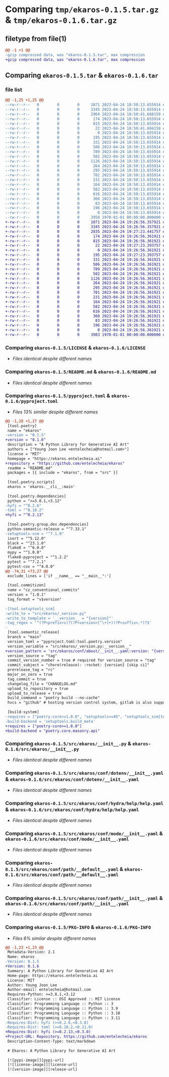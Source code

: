 # Comparing `tmp/ekaros-0.1.5.tar.gz` & `tmp/ekaros-0.1.6.tar.gz`

## filetype from file(1)

```diff
@@ -1 +1 @@
-gzip compressed data, was "ekaros-0.1.5.tar", max compression
+gzip compressed data, was "ekaros-0.1.6.tar", max compression
```

## Comparing `ekaros-0.1.5.tar` & `ekaros-0.1.6.tar`

### file list

```diff
@@ -1,25 +1,25 @@
--rw-r--r--   0        0        0     1071 2023-04-24 18:50:13.655914 ekaros-0.1.5/LICENSE
--rw-r--r--   0        0        0     3345 2023-04-24 18:50:13.655914 ekaros-0.1.5/README.md
--rw-r--r--   0        0        0     2964 2023-04-24 18:50:41.660159 ekaros-0.1.5/pyproject.toml
--rw-r--r--   0        0        0      174 2023-04-24 18:50:13.655914 ekaros-0.1.5/src/ekaros/__cli__.py
--rw-r--r--   0        0        0      815 2023-04-24 18:50:13.655914 ekaros-0.1.5/src/ekaros/__init__.py
--rw-r--r--   0        0        0       22 2023-04-24 18:50:41.604159 ekaros-0.1.5/src/ekaros/_version.py
--rw-r--r--   0        0        0        0 2023-04-24 18:50:13.655914 ekaros-0.1.5/src/ekaros/conf/__init__.py
--rw-r--r--   0        0        0      195 2023-04-24 18:50:13.655914 ekaros-0.1.5/src/ekaros/conf/about/__init__.yaml
--rw-r--r--   0        0        0      331 2023-04-24 18:50:13.655914 ekaros-0.1.5/src/ekaros/conf/batch/__init__.yaml
--rw-r--r--   0        0        0      506 2023-04-24 18:50:13.655914 ekaros-0.1.5/src/ekaros/conf/config.yaml
--rw-r--r--   0        0        0      789 2023-04-24 18:50:13.655914 ekaros-0.1.5/src/ekaros/conf/dotenv/__init__.yaml
--rw-r--r--   0        0        0      502 2023-04-24 18:50:13.655914 ekaros-0.1.5/src/ekaros/conf/hconf.yaml
--rw-r--r--   0        0        0     1126 2023-04-24 18:50:13.655914 ekaros-0.1.5/src/ekaros/conf/hydra/help/help.yaml
--rw-r--r--   0        0        0      264 2023-04-24 18:50:13.655914 ekaros-0.1.5/src/ekaros/conf/hydra/job_logging/custom.yaml
--rw-r--r--   0        0        0      295 2023-04-24 18:50:13.655914 ekaros-0.1.5/src/ekaros/conf/joblib/__init__.yaml
--rw-r--r--   0        0        0      701 2023-04-24 18:50:13.655914 ekaros-0.1.5/src/ekaros/conf/mode/__init__.yaml
--rw-r--r--   0        0        0      231 2023-04-24 18:50:13.655914 ekaros-0.1.5/src/ekaros/conf/mode/debug.yaml
--rw-r--r--   0        0        0      164 2023-04-24 18:50:13.655914 ekaros-0.1.5/src/ekaros/conf/path/__batch__.yaml
--rw-r--r--   0        0        0      582 2023-04-24 18:50:13.655914 ekaros-0.1.5/src/ekaros/conf/path/__default__.yaml
--rw-r--r--   0        0        0      616 2023-04-24 18:50:13.655914 ekaros-0.1.5/src/ekaros/conf/path/__init__.yaml
--rw-r--r--   0        0        0      360 2023-04-24 18:50:13.655914 ekaros-0.1.5/src/ekaros/conf/project/__init__.yaml
--rw-r--r--   0        0        0       83 2023-04-24 18:50:13.655914 ekaros-0.1.5/src/ekaros/conf/task/__init__.yaml
--rw-r--r--   0        0        0      196 2023-04-24 18:50:13.655914 ekaros-0.1.5/src/ekaros/project.toml
--rw-r--r--   0        0        0        0 2023-04-24 18:50:13.655914 ekaros-0.1.5/src/ekaros/py.typed
--rw-r--r--   0        0        0     3958 1970-01-01 00:00:00.000000 ekaros-0.1.5/PKG-INFO
+-rw-r--r--   0        0        0     1071 2023-04-24 19:26:56.357921 ekaros-0.1.6/LICENSE
+-rw-r--r--   0        0        0     3345 2023-04-24 19:26:56.357921 ekaros-0.1.6/README.md
+-rw-r--r--   0        0        0     2835 2023-04-24 19:27:23.441757 ekaros-0.1.6/pyproject.toml
+-rw-r--r--   0        0        0      174 2023-04-24 19:26:56.361921 ekaros-0.1.6/src/ekaros/__cli__.py
+-rw-r--r--   0        0        0      815 2023-04-24 19:26:56.361921 ekaros-0.1.6/src/ekaros/__init__.py
+-rw-r--r--   0        0        0       22 2023-04-24 19:27:23.393757 ekaros-0.1.6/src/ekaros/_version.py
+-rw-r--r--   0        0        0        0 2023-04-24 19:26:56.361921 ekaros-0.1.6/src/ekaros/conf/__init__.py
+-rw-r--r--   0        0        0      195 2023-04-24 19:27:23.393757 ekaros-0.1.6/src/ekaros/conf/about/__init__.yaml
+-rw-r--r--   0        0        0      331 2023-04-24 19:26:56.361921 ekaros-0.1.6/src/ekaros/conf/batch/__init__.yaml
+-rw-r--r--   0        0        0      506 2023-04-24 19:26:56.361921 ekaros-0.1.6/src/ekaros/conf/config.yaml
+-rw-r--r--   0        0        0      789 2023-04-24 19:26:56.361921 ekaros-0.1.6/src/ekaros/conf/dotenv/__init__.yaml
+-rw-r--r--   0        0        0      502 2023-04-24 19:26:56.361921 ekaros-0.1.6/src/ekaros/conf/hconf.yaml
+-rw-r--r--   0        0        0     1126 2023-04-24 19:26:56.361921 ekaros-0.1.6/src/ekaros/conf/hydra/help/help.yaml
+-rw-r--r--   0        0        0      264 2023-04-24 19:26:56.361921 ekaros-0.1.6/src/ekaros/conf/hydra/job_logging/custom.yaml
+-rw-r--r--   0        0        0      295 2023-04-24 19:26:56.361921 ekaros-0.1.6/src/ekaros/conf/joblib/__init__.yaml
+-rw-r--r--   0        0        0      701 2023-04-24 19:26:56.361921 ekaros-0.1.6/src/ekaros/conf/mode/__init__.yaml
+-rw-r--r--   0        0        0      231 2023-04-24 19:26:56.361921 ekaros-0.1.6/src/ekaros/conf/mode/debug.yaml
+-rw-r--r--   0        0        0      164 2023-04-24 19:26:56.361921 ekaros-0.1.6/src/ekaros/conf/path/__batch__.yaml
+-rw-r--r--   0        0        0      582 2023-04-24 19:26:56.361921 ekaros-0.1.6/src/ekaros/conf/path/__default__.yaml
+-rw-r--r--   0        0        0      616 2023-04-24 19:26:56.361921 ekaros-0.1.6/src/ekaros/conf/path/__init__.yaml
+-rw-r--r--   0        0        0      360 2023-04-24 19:26:56.361921 ekaros-0.1.6/src/ekaros/conf/project/__init__.yaml
+-rw-r--r--   0        0        0       83 2023-04-24 19:26:56.361921 ekaros-0.1.6/src/ekaros/conf/task/__init__.yaml
+-rw-r--r--   0        0        0      196 2023-04-24 19:26:56.361921 ekaros-0.1.6/src/ekaros/project.toml
+-rw-r--r--   0        0        0        0 2023-04-24 19:26:56.361921 ekaros-0.1.6/src/ekaros/py.typed
+-rw-r--r--   0        0        0     3983 1970-01-01 00:00:00.000000 ekaros-0.1.6/PKG-INFO
```

### Comparing `ekaros-0.1.5/LICENSE` & `ekaros-0.1.6/LICENSE`

 * *Files identical despite different names*

### Comparing `ekaros-0.1.5/README.md` & `ekaros-0.1.6/README.md`

 * *Files identical despite different names*

### Comparing `ekaros-0.1.5/pyproject.toml` & `ekaros-0.1.6/pyproject.toml`

 * *Files 13% similar despite different names*

```diff
@@ -1,28 +1,27 @@
 [tool.poetry]
 name = "ekaros"
-version = "0.1.5"
+version = "0.1.6"
 description = "A Python Library for Generative AI Art"
 authors = ["Young Joon Lee <entelecheia@hotmail.com>"]
 license = "MIT"
 homepage = "https://ekaros.entelecheia.ai"
+repository = "https://github.com/entelecheia/ekaros"
 readme = "README.md"
 packages = [{ include = "ekaros", from = "src" }]
 
 [tool.poetry.scripts]
 ekaros = 'ekaros.__cli__:main'
 
 [tool.poetry.dependencies]
 python = ">=3.8.1,<3.12"
-hyfi = "^0.2.6"
-toml = "^0.10.2"
+hyfi = "^0.2.13"
 
 [tool.poetry.group.dev.dependencies]
 python-semantic-release = "^7.33.1"
-setuptools-scm = "^7.1.0"
 isort = "^5.12.0"
 black = "^23.1.0"
 flake8 = "^6.0.0"
 mypy = "^1.0.0"
 flake8-pyproject = "^1.2.2"
 pytest = "^7.2.1"
 pytest-cov = "^4.0.0"
@@ -74,31 +73,27 @@
 exclude_lines = ['if __name__ == "__main__":']
 
 [tool.commitizen]
 name = "cz_conventional_commits"
 version = "1.0.1"
 tag_format = "v$version"
 
-[tool.setuptools_scm]
-write_to = "src/ekaros/_version.py"
-write_to_template = '__version__ = "{version}"'
-tag_regex = '^(?P<prefix>v)?(?P<version>[^\+]+)(?P<suffix>.*)?$'
-
 [tool.semantic_release]
 branch = "main"
 version_toml = "pyproject.toml:tool.poetry.version"
 version_variable = "src/ekaros/_version.py:__version__"
+version_pattern = 'src/ekaros/conf/about/__init__.yaml:version: "{version}"'
 version_source = "tag"
 commit_version_number = true # required for version_source = "tag"
 commit_subject = "chore(release): :rocket: {version} [skip ci]"
 prerelease_tag = "rc"
 major_on_zero = true
 tag_commit = true
 changelog_file = "CHANGELOG.md"
 upload_to_repository = true
 upload_to_release = true
 build_command = "poetry build --no-cache"
 hvcs = "github" # hosting version control system, gitlab is also supported
 
 [build-system]
-requires = ["poetry-core>=1.0.0", "setuptools>=45", "setuptools_scm[toml]>=6.2"]
-build-backend = 'setuptools.build_meta'
+requires = ["poetry-core>=1.0.0"]
+build-backend = "poetry.core.masonry.api"
```

### Comparing `ekaros-0.1.5/src/ekaros/__init__.py` & `ekaros-0.1.6/src/ekaros/__init__.py`

 * *Files identical despite different names*

### Comparing `ekaros-0.1.5/src/ekaros/conf/dotenv/__init__.yaml` & `ekaros-0.1.6/src/ekaros/conf/dotenv/__init__.yaml`

 * *Files identical despite different names*

### Comparing `ekaros-0.1.5/src/ekaros/conf/hydra/help/help.yaml` & `ekaros-0.1.6/src/ekaros/conf/hydra/help/help.yaml`

 * *Files identical despite different names*

### Comparing `ekaros-0.1.5/src/ekaros/conf/mode/__init__.yaml` & `ekaros-0.1.6/src/ekaros/conf/mode/__init__.yaml`

 * *Files identical despite different names*

### Comparing `ekaros-0.1.5/src/ekaros/conf/path/__default__.yaml` & `ekaros-0.1.6/src/ekaros/conf/path/__default__.yaml`

 * *Files identical despite different names*

### Comparing `ekaros-0.1.5/src/ekaros/conf/path/__init__.yaml` & `ekaros-0.1.6/src/ekaros/conf/path/__init__.yaml`

 * *Files identical despite different names*

### Comparing `ekaros-0.1.5/PKG-INFO` & `ekaros-0.1.6/PKG-INFO`

 * *Files 6% similar despite different names*

```diff
@@ -1,23 +1,23 @@
 Metadata-Version: 2.1
 Name: ekaros
-Version: 0.1.5
+Version: 0.1.6
 Summary: A Python Library for Generative AI Art
 Home-page: https://ekaros.entelecheia.ai
 License: MIT
 Author: Young Joon Lee
 Author-email: entelecheia@hotmail.com
 Requires-Python: >=3.8.1,<3.12
 Classifier: License :: OSI Approved :: MIT License
 Classifier: Programming Language :: Python :: 3
 Classifier: Programming Language :: Python :: 3.9
 Classifier: Programming Language :: Python :: 3.10
 Classifier: Programming Language :: Python :: 3.11
-Requires-Dist: hyfi (>=0.2.6,<0.3.0)
-Requires-Dist: toml (>=0.10.2,<0.11.0)
+Requires-Dist: hyfi (>=0.2.13,<0.3.0)
+Project-URL: Repository, https://github.com/entelecheia/ekaros
 Description-Content-Type: text/markdown
 
 # Ekaros: A Python Library for Generative AI Art
 
 [![pypi-image]][pypi-url]
 [![license-image]][license-url]
 [![version-image]][release-url]
```

